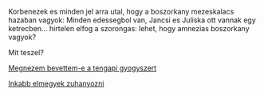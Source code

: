 Korbenezek es minden jel arra utal, hogy a boszorkany mezeskalacs hazaban vagyok: Minden edessegbol van, Jancsi es
Juliska ott vannak egy ketrecben... hirtelen elfog a szorongas: lehet, hogy amnezias boszorkany vagyok?

Mit teszel?

[Megnezem bevettem-e a tengapi gyogyszert](gyogyszer/gyogyszer.md)

[Inkabb elmegyek zuhanyozni](../zuhanyzas/zuhanyozas.md)